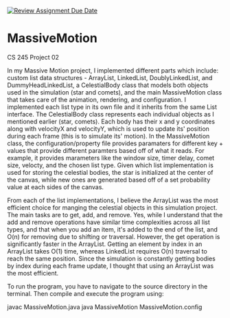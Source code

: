 [![Review Assignment Due Date](https://classroom.github.com/assets/deadline-readme-button-22041afd0340ce965d47ae6ef1cefeee28c7c493a6346c4f15d667ab976d596c.svg)](https://classroom.github.com/a/J_c8sizy)
# MassiveMotion
CS 245 Project 02

In my Massive Motion project, I implemented different parts which include: custom list data structures - ArrayList, LinkedList, DoublyLinkedList, and DummyHeadLinkedList, a CelestialBody class that models both objects used in the simulation (star and comets), and the main MassiveMotion class that takes care of the animation, rendering, and configuration. I implemented each list type in its own file and it inherits from the same List interface. The CelestialBody class represents each individual objects as I mentioned earlier (star, comets). Each body has their x and y coordinates along with velocityX and velocityY, which is used to update its' position during each frame (this is to simulate its' motion). In the MassiveMotion class, the configuration/property file provides paramaters for different key + values that provide different paramters based off of what it reads. For example, it provides marameters like the window size, timer delay, comet size, velocty, and the chosen list type. Given which list implementation is used for storing the celestial bodies, the star is initialized at the center of the canvas, while new ones are generated based off of a set probability value at each sides of the canvas. 

From each of the list implementations, I believe the ArrayList was the most efficient choice for manging the celestial objects in this simulation project. The main tasks are to get, add, and remove. Yes, while I understand that the add and remove operations have similar time complexities across all list types, and that when you add an item, it's added to the end of the list, and O(n) for removing due to shifting or traversal. However, the get operation is significantly faster in the ArrayList. Getting an element by index in an ArrayList takes O(1) time, whereas LinkedList requires O(n) traversal to reach the same position. Since the simulation is constantly getting bodies by index during each frame update, I thought that using an ArrayList was the most efficient.  

To run the program, you have to navigate to the source directory in the terminal. Then compile and execute the program using:

javac MassiveMotion.java
java MassiveMotion MassiveMotion.config
